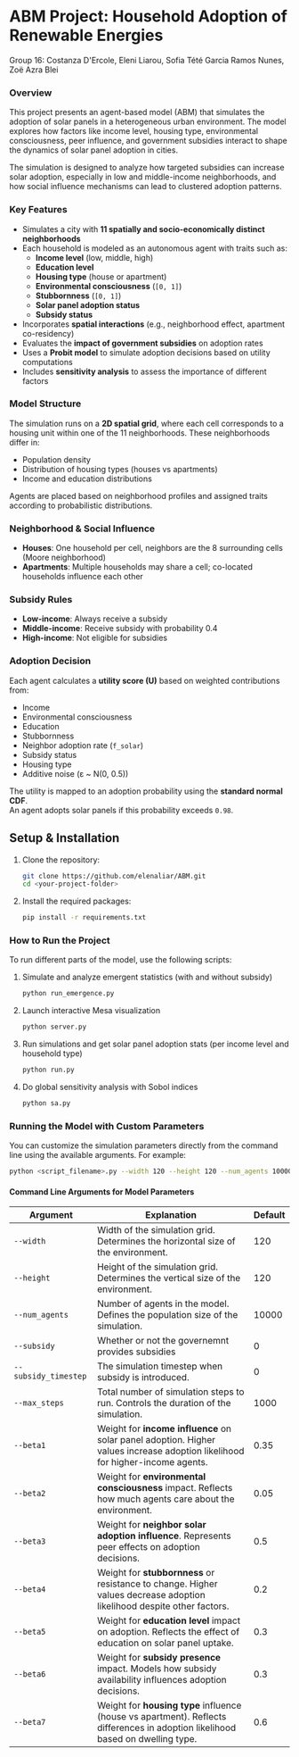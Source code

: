 # ABM Project: Household Adoption of Renewable Energies
Group 16: Costanza D'Ercole, Eleni Liarou, Sofia Tété Garcia Ramos Nunes, Zoë Azra Blei

### Overview
This project presents an agent-based model (ABM) that simulates the adoption of solar panels in a heterogeneous urban environment. The model explores how factors like income level, housing type, environmental consciousness, peer influence, and government subsidies interact to shape the dynamics of solar panel adoption in cities.

The simulation is designed to analyze how targeted subsidies can increase solar adoption, especially in low and middle-income neighborhoods, and how social influence mechanisms can lead to clustered adoption patterns.

### Key Features

- Simulates a city with **11 spatially and socio-economically distinct neighborhoods**
- Each household is modeled as an autonomous agent with traits such as:
  - **Income level** (low, middle, high)
  - **Education level**
  - **Housing type** (house or apartment)
  - **Environmental consciousness** (`[0, 1]`)
  - **Stubbornness** (`[0, 1]`)
  - **Solar panel adoption status**
  - **Subsidy status**
- Incorporates **spatial interactions** (e.g., neighborhood effect, apartment co-residency)
- Evaluates the **impact of government subsidies** on adoption rates
- Uses a **Probit model** to simulate adoption decisions based on utility computations
- Includes **sensitivity analysis** to assess the importance of different factors

### Model Structure

The simulation runs on a **2D spatial grid**, where each cell corresponds to a housing unit within one of the 11 neighborhoods. These neighborhoods differ in:

- Population density  
- Distribution of housing types (houses vs apartments)  
- Income and education distributions

Agents are placed based on neighborhood profiles and assigned traits according to probabilistic distributions.

### Neighborhood & Social Influence

- **Houses**: One household per cell, neighbors are the 8 surrounding cells (Moore neighborhood)
- **Apartments**: Multiple households may share a cell; co-located households influence each other

### Subsidy Rules

- **Low-income**: Always receive a subsidy
- **Middle-income**: Receive subsidy with probability 0.4
- **High-income**: Not eligible for subsidies

### Adoption Decision

Each agent calculates a **utility score (U)** based on weighted contributions from:

- Income  
- Environmental consciousness  
- Education  
- Stubbornness  
- Neighbor adoption rate (`f_solar`)  
- Subsidy status  
- Housing type  
- Additive noise (ε ~ N(0, 0.5))

The utility is mapped to an adoption probability using the **standard normal CDF**.  
An agent adopts solar panels if this probability exceeds `0.98`.

## Setup & Installation
1. Clone the repository:
   ```bash
   git clone https://github.com/elenaliar/ABM.git
   cd <your-project-folder>
   ```
 2. Install the required packages:
    ```bash
    pip install -r requirements.txt
    ```
    
### How to Run the Project 
To run different parts of the model, use the following scripts:
1. Simulate and analyze emergent statistics (with and without subsidy)
   ```bash
   python run_emergence.py
   ```
2. Launch interactive Mesa visualization
   ```bash
   python server.py
   ```
3. Run simulations and get solar panel adoption stats (per income level and household type)
   ```bash
   python run.py
   ```
4. Do global sensitivity analysis with Sobol indices
   ```bash
   python sa.py
   ```
### Running the Model with Custom Parameters

You can customize the simulation parameters directly from the command line using the available arguments. For example:

```bash
python <script_filename>.py --width 120 --height 120 --num_agents 10000 --subsidy_timestep 0 --max_steps 500 --beta1 0.4 --beta2 0.1 --beta3 0.55 --beta4 0.25 --beta5 0.35 --beta6 0.4 --beta7 0.7
```

#### Command Line Arguments for Model Parameters

| Argument          | Explanation                                                                                          | Default |
|-------------------|----------------------------------------------------------------------------------------------------|---------|
| `--width`         | Width of the simulation grid. Determines the horizontal size of the environment.                    | 120     |
| `--height`        | Height of the simulation grid. Determines the vertical size of the environment.                     | 120     |
| `--num_agents`    | Number of agents in the model. Defines the population size of the simulation.                       | 10000   |
| `--subsidy`       | Whether or not the governemnt provides subsidies                                                   | 0       |
| `--subsidy_timestep` | The simulation timestep when subsidy is introduced.                                             | 0       |
| `--max_steps`     | Total number of simulation steps to run. Controls the duration of the simulation.                   | 1000    |
| `--beta1`         | Weight for **income influence** on solar panel adoption. Higher values increase adoption likelihood for higher-income agents. | 0.35    |
| `--beta2`         | Weight for **environmental consciousness** impact. Reflects how much agents care about the environment. | 0.05    |
| `--beta3`         | Weight for **neighbor solar adoption influence**. Represents peer effects on adoption decisions.   | 0.5     |
| `--beta4`         | Weight for **stubbornness** or resistance to change. Higher values decrease adoption likelihood despite other factors. | 0.2     |
| `--beta5`         | Weight for **education level** impact on adoption. Reflects the effect of education on solar panel uptake. | 0.3     |
| `--beta6`         | Weight for **subsidy presence** impact. Models how subsidy availability influences adoption decisions. | 0.3     |
| `--beta7`         | Weight for **housing type** influence (house vs apartment). Reflects differences in adoption likelihood based on dwelling type. | 0.6     |


